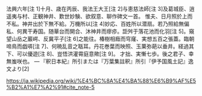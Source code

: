 法興六年[注 1]十月、歳在丙辰、我法王大王[注 2]与恵慈法師[注 3]及葛城臣、逍遥夷与村、正観神井、歎世妙験、欲叙意、聊作碑文一首。
惟夫、日月照於上而不私。神井出於下無不給。万機所以[注 4]妙応、百姓所以潜扇。若乃照給無偏私、何異干寿国。随華台而開合、沐神井而瘳疹。詎舛于落花池而化羽[注 5]。窺望山岳之巖崿、反冀平子[注 6]之能往。椿樹相廕而穹窿、実想五百之張蓋。臨朝啼鳥而戯哢[注 7]、何暁乱音之聒耳。丹花巻葉而映照、玉菓弥葩以垂井。経過其下、可以優遊[注 8]、豈悟洪灌霄庭意歟[注 9]。
才拙、実慚七歩。後之君子、幸無蚩咲也。
— 『釈日本紀』所引または『万葉集註釈』所引『伊予国風土記』逸文より[2]


https://ja.wikipedia.org/wiki/%E4%BC%8A%E4%BA%88%E6%B9%AF%E5%B2%A1%E7%A2%91#cite_note-5